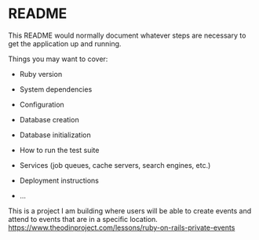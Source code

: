 # README

This README would normally document whatever steps are necessary to get the
application up and running.

Things you may want to cover:

* Ruby version

* System dependencies

* Configuration

* Database creation

* Database initialization

* How to run the test suite

* Services (job queues, cache servers, search engines, etc.)

* Deployment instructions

* ...


This is a project I am building where users will be able to create events and attend to events that are in a specific location. 
https://www.theodinproject.com/lessons/ruby-on-rails-private-events
